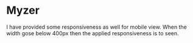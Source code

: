 # Myzer

I have provided some responsiveness as well for mobile view.
When the width gose below 400px then the applied responsiveness is to seen.
